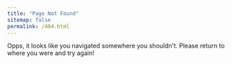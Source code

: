 ```yaml
---
title: "Page Not Found"
sitemap: false
permalink: /404.html
---
```


Opps, it looks like you navigated somewhere you shouldn't. Please return to where you were and try again!

